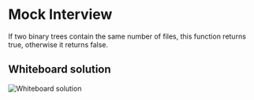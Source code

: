 # Mock Interview

If two binary trees contain the same number of files, this function returns true, otherwise it returns false.

## Whiteboard solution

![Whiteboard solution]('code-challenges-401/images/challenge19.jpeg')
